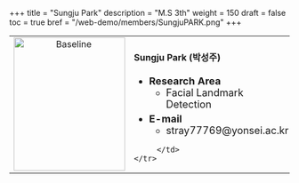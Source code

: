 +++
title = "Sungju Park"
description = "M.S 3th"
weight = 150
draft = false
toc = true
bref = "/web-demo/members/SungjuPARK.png"
+++

<table>
    <tr>
       <td width="280" align="center" valign="top">
          <img alt="Baseline" width="200px" height="240" src="/web-demo/members/SungjuPARK.png">
       </td>
       <td>
            <h4>Sungju Park (박성주)</h4>
            <ul class="member_info">
                <li style="font-size: 18px"><b>Research Area</b>
                    <ul class="interest">
                        <li style="margin-bottom: 5px">Facial Landmark Detection</li>
                    </ul>
                </li>
                <li style="font-size: 18px"><b>E-mail</b>
                    <ul>
                        <li style="margin-bottom: 5px">stray77769@yonsei.ac.kr</li>
                    </ul>
                </li>
            </ul>
            
         </td>
    </tr>
</table>